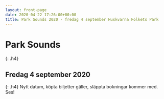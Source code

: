 ```yaml
---
layout: front-page
date: 2020-04-22 17:26:00+00:00
title: Park Sounds 2020 - fredag 4 september Huskvarna Folkets Park
---
```


# Park Sounds
{: .h4}
## Fredag 4 september 2020
{: .h4}
Nytt datum, köpta biljetter gäller, släppta bokningar kommer med. Ses!
